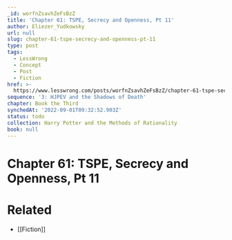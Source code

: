 ```yaml
---
_id: worfnZsavhZeFsBzZ
title: 'Chapter 61: TSPE, Secrecy and Openness, Pt 11'
author: Eliezer_Yudkowsky
url: null
slug: chapter-61-tspe-secrecy-and-openness-pt-11
type: post
tags:
  - LessWrong
  - Concept
  - Post
  - Fiction
href: >-
  https://www.lesswrong.com/posts/worfnZsavhZeFsBzZ/chapter-61-tspe-secrecy-and-openness-pt-11
sequence: '3: HJPEV and the Shadows of Death'
chapter: Book the Third
synchedAt: '2022-09-01T09:32:52.903Z'
status: todo
collection: Harry Potter and the Methods of Rationality
book: null
---
```


# Chapter 61: TSPE, Secrecy and Openness, Pt 11


# Related

- [[Fiction]]